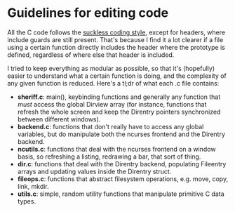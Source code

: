 # Guidelines for editing code

All the C code follows the
[suckless coding style](https://suckless.org/coding_style),
except for headers, where include guards are still present.
That's because I find it a lot clearer if a file using a certain function
directly includes the header where the prototype is defined, regardless of where
else that header is included.

I tried to keep everything as modular as possible, so that it's (hopefully)
easier to understand what a certain function is doing, and the complexity of any
given function is reduced. Here's a tl;dr of what each .c file contains:

* **sheriff.c**: main(), keybinding functions and generally any function that
  *must* access the global Dirview array (for instance, functions that refresh
  the whole screen and keep the Direntry pointers synchronized between different
  windows).
* **backend.c**: functions that don't really have to access any global
  variables, but do manipulate both the ncurses frontend and the Direntry
  backend.
* **ncutils.c**: functions that deal with the ncurses frontend on a window
  basis, so refreshing a listing, redrawing a bar, that sort of thing.
* **dir.c**: functions that deal with the Direntry backend, populating Fileentry
  arrays and updating values inside the Direntry struct.
* **fileops.c**: functions that abstract filesystem operations, e.g. move, copy,
  link, mkdir.
* **utils.c**: simple, random utility functions that manipulate primitive C data
  types.

